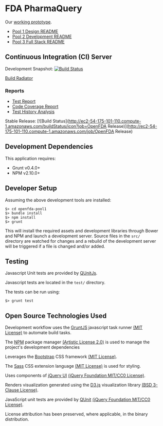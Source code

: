 # FDA PharmaQuery #

Our <a href="https://openfda.ctacdev.com" target="_blank">working prototype</a>.

- [Pool 1 Design README](doc/readme/pool1/README.md)
- [Pool 2 Development README](doc/readme/pool2/README.md)
- [Pool 3 Full Stack README](doc/readme/pool3/README.md)

## Continuous Integration (CI) Server ##

Development Snapshot: [![Build Status](http://ec2-54-175-101-110.compute-1.amazonaws.com/buildStatus/icon?job=OpenFDA)](http://ec2-54-175-101-110.compute-1.amazonaws.com/job/OpenFDA)

[Build Radiator](http://ec2-54-175-101-110.compute-1.amazonaws.com/view/Pool%201%20Radiator)

### Reports
- [Test Report](http://ec2-54-175-101-110.compute-1.amazonaws.com/job/OpenFDA/lastCompletedBuild/testReport/)
- [Code Coverage Report](http://ec2-54-175-101-110.compute-1.amazonaws.com/job/OpenFDA/Code_Coverage_Report/)
- [Test History Analysis](http://ec2-54-175-101-110.compute-1.amazonaws.com/job/OpenFDA/test_results_analyzer/)

Stable Release: [![Build Status](http://ec2-54-175-101-110.compute-1.amazonaws.com/buildStatus/icon?job=OpenFDA Release)](http://ec2-54-175-101-110.compute-1.amazonaws.com/job/OpenFDA Release)

## Development Dependencies ##

This application requires:

- Grunt v0.4.0+
- NPM v2.10.0+

## Developer Setup ##

Assuming the above development tools are installed:

    $> cd openfda-pool1
    $> bundle install
    $> npm install
    $> grunt

This will install the required assets and development libraries through Bower and NPM and
launch a development server.  Source files in the `src/` directory are watched for changes
and a rebuild of the development server will be triggered if a file is changed and/or added.

## Testing ##

Javascript Unit tests are provided by [QUnitJs](http://qunitjs.com).

Javascript tests are located in the `test/` directory.

The tests can be run using:

    $> grunt test

## Open Source Technologies Used ##

Development workflow uses the [GruntJS](http://gruntjs.com) javascript task runner
[(MIT License)](https://github.com/gruntjs/grunt/blob/master/LICENSE-MIT) to automate build
tasks.

The [NPM](http://npmjs.com) package manager
[(Artistic License 2.0)](https://www.npmjs.com/policies/npm-license)
is used to manage the project's development dependencies

Leverages the [Bootstrap](http://getbootstrap.com) CSS framework <a href="https://github.com/twbs/bootstrap/blob/master/LICENSE">(MIT License)</a>.

The [Sass](http://sass-lang.com/) CSS extension language <a href="https://github.com/sass/sass/blob/stable/MIT-LICENSE">(MIT License)</a> is used for styling.

Uses components of [jQuery UI](http://jqueryui.com) <a href="https://github.com/jquery/jquery-ui/blob/master/LICENSE.txt">(jQuery Foundation MIT/CC0 License)</a>.

Renders visualization generated using the [D3.js](http://d3js.org/) visualization library <a href="https://github.com/mbostock/d3/blob/master/LICENSE">(BSD 3-Clause License)</a>.

JavaScript unit tests are provided by [QUnit](http://qunitjs.com) <a href="https://github.com/jquery/jquery-ui/blob/master/LICENSE.txt">(jQuery Foundation MIT/CC0 License)</a>.

License attribution has been preserved, where applicable, in the binary distribution.
